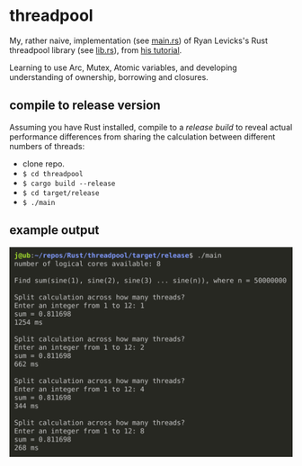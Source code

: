 # threadpool

My, rather naive, implementation (see [main.rs](https://github.com/jinjagit/threadpool/blob/main/src/bin/main.rs)) of Ryan Levicks's Rust threadpool library (see [lib.rs](https://github.com/jinjagit/threadpool/blob/main/src/lib.rs)), from [his tutorial](https://www.youtube.com/watch?v=2mwwYbBRJSo).  

Learning to use Arc, Mutex, Atomic variables, and developing understanding of ownership, borrowing and closures.  

## compile to release version

Assuming you have Rust installed, compile to a _release build_ to reveal actual performance differences from sharing the calculation between different numbers of threads:
* clone repo.  
* `$ cd threadpool`  
* `$ cargo build --release`  
* `$ cd target/release`  
* `$ ./main`  

## example output

![threadpool.png](readme_img/threadpool.png)